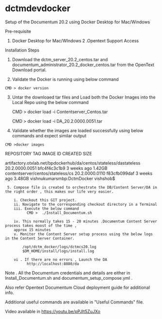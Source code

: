 # dctmdevdocker
Setup of the Documentum 20.2 using Docker Desktop for Mac/Windows

Pre-requisite

1. Docker Desktop for Mac/WIndows 
2 .Opentext Support Access

Installation Steps

  1. Download the dctm_server_20.2_centos.tar and documentum_administrator_20.2_docker_centos.tar from the OpenText Download portal.
  
  2.  Validate the Docker is running using below command
  
    CMD > docker version
  
  3. Untar the downloaed tar files and Load both the Docker Images into the Local Repo using the below command
  
      CMD > docker load -i Contentserver_Centos.tar
      
      CMD > docker load -i DA_20.2.0000.0051.tar 
      
   4. Validate whether the images are loaded successfully using below commands and expect similar output
   
    CMD >docker images
    
    
REPOSITORY                                                           TAG                 IMAGE ID            CREATED             SIZE

artifactory.otxlab.net/bpdockerhub/da/centos/stateless/dastateless   20.2.0000.0051      bfc4f4c3c1b9        3 weeks ago         1.42GB
contentserver/centos/stateless/cs                                    20.2.0000.0110      f83cfb099daf        3 weeks ago         3.48GB
vishnukumarsmbp:DctmDocker vishshob$ 


     5. Compose file is created to orchestrate the DB/Content Server/DA in the right order , this makes our life very easier.
     
        i. Checkout this GIT project.
        ii. Navigate to the corresponding checkout directory in a Terminal
        iii. Execute the below command
              CMD >  ./Install_Documentum.sh
              
        iv. This normally takes 15 - 20 minutes .Documentum Content Server process takes moost of the time , 
        approx 15 minutes
        v. Monitor the Content Server setup process using the below logs in the Content Server Container.
        
            /opt/dctm_docker/logs/dctmcs20.log
            $DM_HOME/install/logs/install.log
            
        vi . If there are no errors , Launch the DA
              http://localhost:8080/da
              
              
 Note . All the Documentum credentials and details are either in Install_Documentum.sh and documentum_setup_compose.yml .
 
 Also refer Opentext Documentum Cloud deployment guide for additional info.
 
 Additional useful commands are available in "Useful Commands" file.
 
 Video available in https://youtu.be/pPJIt5ZuJXo
 
        
        
              
  



